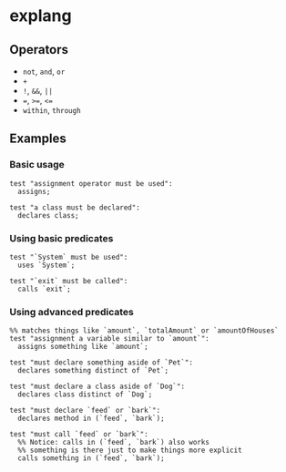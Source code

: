 # explang


## Operators

* `not`, `and`, `or`
* `+`
* `!`, `&&`, `||`
* `=`, `>=`, `<=`
* `within`, `through`

## Examples

### Basic usage

```
test "assignment operator must be used":
  assigns;

test "a class must be declared":
  declares class;
```
### Using basic predicates

```
test "`System` must be used":
  uses `System`;

test "`exit` must be called":
  calls `exit`;
```

### Using advanced predicates

```
%% matches things like `amount`, `totalAmount` or `amountOfHouses`
test "assignment a variable similar to `amount`":
  assigns something like `amount`;

test "must declare something aside of `Pet`":
  declares something distinct of `Pet`;

test "must declare a class aside of `Dog`":
  declares class distinct of `Dog`;

test "must declare `feed` or `bark`":
  declares method in (`feed`, `bark`);

test "must call `feed` or `bark`":
  %% Notice: calls in (`feed`, `bark`) also works
  %% something is there just to make things more explicit
  calls something in (`feed`, `bark`);

```
